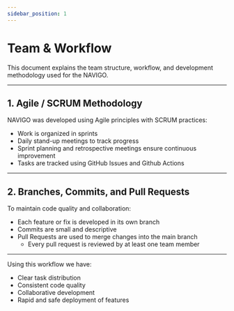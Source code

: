 ```yaml
---
sidebar_position: 1
---
```


# Team & Workflow

This document explains the team structure, workflow, and development methodology used for the NAVIGO.

---

## 1. Agile / SCRUM Methodology

NAVIGO was developed using Agile principles with SCRUM practices:

- Work is organized in sprints
- Daily stand-up meetings to track progress
- Sprint planning and retrospective meetings ensure continuous improvement
- Tasks are tracked using GitHub Issues and Github Actions

---

## 2. Branches, Commits, and Pull Requests

To maintain code quality and collaboration:
- Each feature or fix is developed in its own branch
- Commits are small and descriptive
- Pull Requests are used to merge changes into the main branch
  - Every pull request is reviewed by at least one team member

---

Using this workflow we have:
- Clear task distribution
- Consistent code quality
- Collaborative development
- Rapid and safe deployment of features

